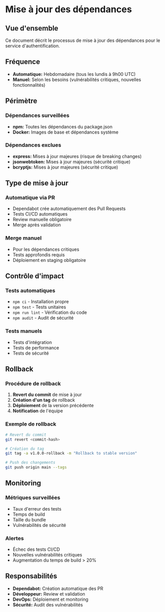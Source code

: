# Mise à jour des dépendances

## Vue d'ensemble

Ce document décrit le processus de mise à jour des dépendances pour le service d'authentification.

## Fréquence

- **Automatique:** Hebdomadaire (tous les lundis à 9h00 UTC)
- **Manuel:** Selon les besoins (vulnérabilités critiques, nouvelles fonctionnalités)

## Périmètre

### Dépendances surveillées
- **npm:** Toutes les dépendances du package.json
- **Docker:** Images de base et dépendances système

### Dépendances exclues
- **express:** Mises à jour majeures (risque de breaking changes)
- **jsonwebtoken:** Mises à jour majeures (sécurité critique)
- **bcryptjs:** Mises à jour majeures (sécurité critique)

## Type de mise à jour

### Automatique via PR
- Dependabot crée automatiquement des Pull Requests
- Tests CI/CD automatiques
- Review manuelle obligatoire
- Merge après validation

### Merge manuel
- Pour les dépendances critiques
- Tests approfondis requis
- Déploiement en staging obligatoire

## Contrôle d'impact

### Tests automatiques
- `npm ci` - Installation propre
- `npm test` - Tests unitaires
- `npm run lint` - Vérification du code
- `npm audit` - Audit de sécurité

### Tests manuels
- Tests d'intégration
- Tests de performance
- Tests de sécurité

## Rollback

### Procédure de rollback
1. **Revert du commit** de mise à jour
2. **Création d'un tag** de rollback
3. **Déploiement** de la version précédente
4. **Notification** de l'équipe

### Exemple de rollback
```bash
# Revert du commit
git revert <commit-hash>

# Création du tag
git tag -a v1.0.0-rollback -m "Rollback to stable version"

# Push des changements
git push origin main --tags
```

## Monitoring

### Métriques surveillées
- Taux d'erreur des tests
- Temps de build
- Taille du bundle
- Vulnérabilités de sécurité

### Alertes
- Échec des tests CI/CD
- Nouvelles vulnérabilités critiques
- Augmentation du temps de build > 20%

## Responsabilités

- **Dependabot:** Création automatique des PR
- **Développeur:** Review et validation
- **DevOps:** Déploiement et monitoring
- **Sécurité:** Audit des vulnérabilités

